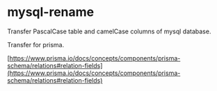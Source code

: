 # mysql-rename

Transfer PascalCase table and camelCase columns of mysql database.

Transfer for prisma.

[https://www.prisma.io/docs/concepts/components/prisma-schema/relations#relation-fields](https://www.prisma.io/docs/concepts/components/prisma-schema/relations#relation-fields)
